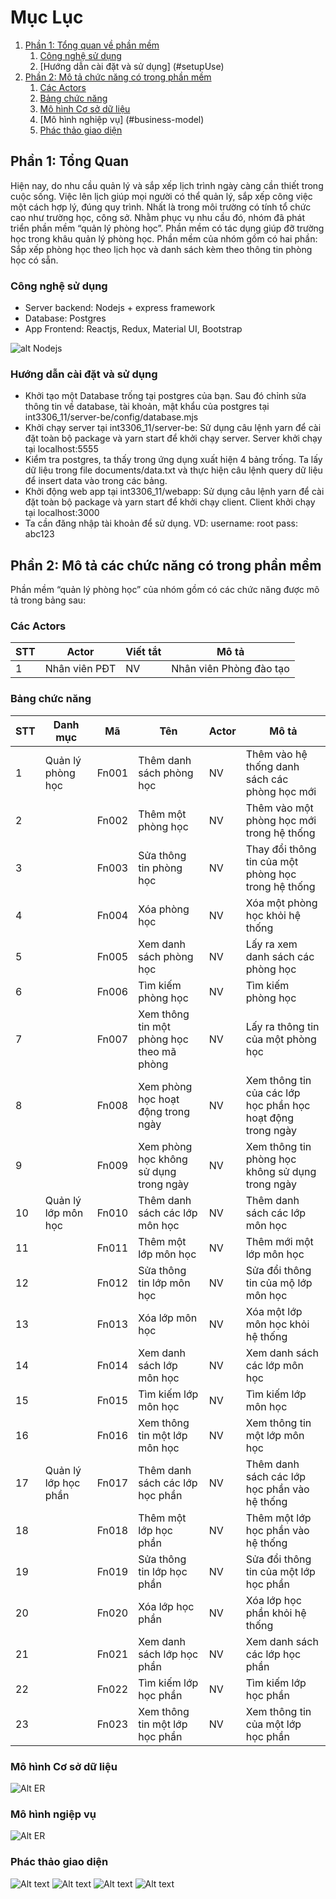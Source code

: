 # Mục Lục
1. [Phần 1: Tổng quan về phần mềm](#introduction)
    1. [Công nghệ sử dụng](#tech-used)
    2. [Hướng dẫn cài đặt và sử dụng] (#setupUse)
2. [Phần 2: Mô tả chức năng có trong phần mềm](#paragraph1)
    1. [Các Actors](#list-actors)
    2. [Bảng chức năng](#function-table)
    3. [Mô hình Cơ sở dữ liệu](#er-model)
    4. [Mô hình nghiệp vụ] (#business-model)
    5. [Phác thảo giao diện](#project-img)    

## Phần 1: Tổng Quan <a name="introduction"></a>
Hiện nay, do nhu cầu quản lý và sắp xếp lịch trình ngày càng cần thiết trong cuộc sống. Việc lên lịch giúp mọi người có thể quản lý, sắp xếp công việc một cách hợp lý, đúng quy trình. Nhất là trong môi trường có tính tổ chức cao như trường học, công sở. Nhằm phục vụ nhu cầu đó, nhóm đã phát triển phần mềm “quản lý phòng học”. Phần mềm có tác dụng giúp đỡ trường học trong khâu quản lý phòng học. Phần mềm của nhóm gồm có hai phần: Sắp xếp phòng học theo lịch học và danh sách kèm theo thông tin phòng học có sẵn.

### Công nghệ sử dụng <a name="tech-used"></a>
- Server backend: Nodejs + express framework
- Database: Postgres
- App Frontend: Reactjs, Redux, Material UI, Bootstrap

![alt Nodejs](http://pluspng.com/img-png/nodejs-logo-png-nice-images-collection-node-js-desktop-wallpapers-370.png)

### Hướng dẫn cài đặt và sử dụng <a name="setupUse"></a>
- Khởi tạo một Database trống tại postgres của bạn. Sau đó chỉnh sửa thông tin về database, tài khoản, mật khẩu của postgres tại int3306_11/server-be/config/database.mjs
-  Khởi chạy server tại int3306_11/server-be: Sử dụng câu lệnh yarn để cài đặt toàn bộ package và yarn start để khởi chạy server. Server khởi chạy tại localhost:5555
- Kiểm tra postgres, ta thấy trong ứng dụng xuất hiện 4 bảng trống. Ta lấy dữ liệu trong file documents/data.txt và thực hiện câu lệnh query dữ liệu để insert data vào trong các bảng.
- Khởi động web app tại int3306_11/webapp: Sử dụng câu lệnh yarn để cài đặt toàn bộ package và yarn start để khởi chạy client. Client khởi chạy tại localhost:3000
- Ta cần đăng nhập tài khoản để sử dụng. VD: username: root pass: abc123

## Phần 2: Mô tả các chức năng có trong phần mềm <a name="paragraph1"> </a>
Phần mềm “quản lý phòng học” của nhóm gồm có các chức năng được mô tả trong bảng sau:

### Các Actors <a name="list-actors"></a>
| STT | Actor         | Viết tắt | Mô tả                                      |
|-----|---------------|----------|--------------------------------------------|
|  1  | Nhân viên PĐT | NV       | Nhân viên Phòng đào tạo                    |

### Bảng chức năng <a name="function-table"></a>
| STT | Danh mục                  | Mã                                        | Tên                             | Actor                                                      | Mô tả                                                                                                    |
|-----|---------------------------|-------------------------------------------|---------------------------------|------------------------------------------------------------|----------------------------------------------------------------------------------------------------------|
| 1   | Quản lý phòng học         | Fn001                                     | Thêm danh sách phòng học        | NV                                                         | Thêm vào hệ thống danh sách các phòng học mới                                                            |
| 2   | | Fn002                     | Thêm một phòng học                        | NV                              | Thêm vào một phòng học mới trong hệ thống                  |
| 3   | | Fn003                     | Sửa thông tin phòng học                   | NV                              | Thay đổi thông tin của một phòng học trong hệ thống        |
| 4   | | Fn004                     | Xóa phòng học                             | NV                              | Xóa một phòng học khỏi hệ thống                            |
| 5   | | Fn005                     | Xem danh sách phòng học                   | NV                              | Lấy ra xem danh sách các phòng học                         |
| 6   | | Fn006                     | Tìm kiếm phòng học                        | NV                              | Tìm kiếm phòng học                                         |
| 7   | | Fn007                     | Xem thông tin một phòng học theo mã phòng | NV                              | Lấy ra thông tin của một phòng học                         |
| 8   | | Fn008                     | Xem phòng học hoạt động trong ngày        | NV                              | Xem thông tin của các lớp học phần học hoạt động trong ngày  |
| 9   | | Fn009                     | Xem phòng học không sử dụng trong ngày    | NV                              | Xem thông tin phòng học không sử dụng trong ngày             |
| 10  | Quản lý lớp môn học       | Fn010                                     | Thêm danh sách các lớp môn học  | NV                                                         | Thêm danh sách các lớp môn học                                                                           |
| 11  | | Fn011                     | Thêm một lớp môn học                      | NV                              | Thêm mới một lớp môn học                                   |
| 12  | | Fn012                     | Sửa thông tin lớp môn học                 | NV                              | Sửa đổi thông tin của mộ lớp môn học                       |
| 13  | | Fn013                     | Xóa lớp môn học                           | NV                              | Xóa một lớp môn học khỏi hệ thống                          |
| 14  | | Fn014                     | Xem danh sách lớp môn học                 | NV                              | Xem danh sách các lớp môn học                              |
| 15  | | Fn015                     | Tìm kiếm lớp môn học                      | NV                              | Tìm kiếm lớp môn học                                       |
| 16  | | Fn016                     | Xem thông tin một lớp môn học             | NV                              | Xem thông tin một lớp môn học                              |
| 17  | Quản lý lớp học phần      | Fn017                                     | Thêm danh sách các lớp học phần | NV                                                         | Thêm danh sách các lớp học phần vào hệ thống                                                             |
| 18  | | Fn018                     | Thêm một lớp học phần                     | NV                              | Thêm một lớp học phần vào hệ thống                         |
| 19  | | Fn019                     | Sửa thông tin lớp học phần                | NV                              | Sửa đổi thông tin của một lớp học phần                     |
| 20  | | Fn020                     | Xóa lớp học phần                          | NV                              | Xóa lớp học phần khỏi hệ thống                             |
| 21  | | Fn021                     | Xem danh sách lớp học phần                | NV                              | Xem danh sách các lớp học phần                             |
| 22  | | Fn022                     | Tìm kiếm lớp học phần                     | NV                              | Tìm kiếm lớp học phần                                      |
| 23  | | Fn023                     | Xem thông tin một lớp học phần            | NV                              | Xem thông tin của một lớp học phần                          |




### Mô hình Cơ sở dữ liệu <a name="er-model"></a>
![Alt ER](documents/Database.png "Database Model")

### Mô hình ngiệp vụ
![Alt ER](documents/BussinessModel.png "Business Model")



### Phác thảo giao diện <a name="project-img"></a>
![Alt text](/documents/0259d5fe76cd9093c9dc.jpg?raw=true "Optional Title")
![Alt text](/documents/6f18abc408f7eea9b7e6.jpg?raw=true "Optional Title")
![Alt text](/documents/8c8f2a5289616f3f3670.jpg?raw=true "Optional Title")
![Alt text](/documents/ddb63015932675782c37.jpg?raw=true "Optional Title")

